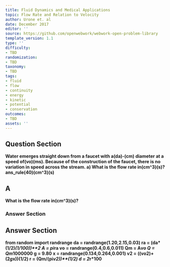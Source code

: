 ```yaml
---
title: Fluid Dynamics and Medical Applications
topic: Flow Rate and Relation to Velocity
author: Urone et. al
date: December 2017
editor: ''
source: https://github.com/openwebwork/webwork-open-problem-library
template_version: 1.1
type: ''
difficulty:
- TBD
randomization:
- TBD
taxonomy:
- TBD
tags:
- fluid
- flow
- continuity
- energy
- kinetic
- potential
- conservation
outcomes:
- TBD
assets: ''
---
```


## Question Section 

<b>
Water emerges straight down from a faucet with a(da)-(cm) diameter at a speed of(vo)(ms). Because of the construction of the faucet, there is no variation in speed across the stream. 
a) What is the flow rate in(cm^3)(s)? 
ans_rule(40)(cm^3)(s)

## A
What is the flow rate in(cm^3)(s)? 
### Answer Section


## Answer Section

from random import randrange
da = randrange(1.20,2.15,0.03)
ra = (da*(1/2)*(1/100))**2
A = pi*ra
vo = randrange(0.4,0.6,0.011)
Qm = A*vo
Q = Qm*1000000
g = 9.80
x = randrange(0.134,0.264,0.001)
v2 = ((vo**2)+(2*g*x))**(1/2)
r = (Qm/(pi*v2))**(1/2)
d = 2*r*100